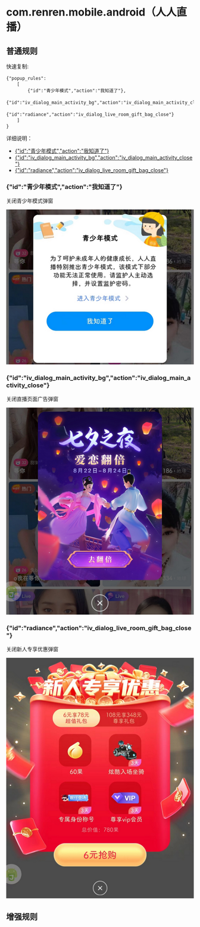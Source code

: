 # com.renren.mobile.android（人人直播）

## 普通规则

快速复制:
```
{"popup_rules":
    [
        {"id":"青少年模式","action":"我知道了"},
        {"id":"iv_dialog_main_activity_bg","action":"iv_dialog_main_activity_close"},
        {"id":"radiance","action":"iv_dialog_live_room_gift_bag_close"}
    ]
}
```
详细说明：
- [{"id":"青少年模式","action":"我知道了"}](#id青少年模式action我知道了)
- [{"id":"iv_dialog_main_activity_bg","action":"iv_dialog_main_activity_close"}](#idiv_dialog_main_activity_bgactioniv_dialog_main_activity_close)
- [{"id":"radiance","action":"iv_dialog_live_room_gift_bag_close"}](#idradianceactioniv_dialog_live_room_gift_bag_close)

### {"id":"青少年模式","action":"我知道了"}
关闭青少年模式弹窗

![](./assets/青少年模式弹窗.jpg)

### {"id":"iv_dialog_main_activity_bg","action":"iv_dialog_main_activity_close"}
关闭直播页面广告弹窗

![](./assets/直播页面广告弹窗.jpg)

### {"id":"radiance","action":"iv_dialog_live_room_gift_bag_close"}
关闭新人专享优惠弹窗

![](./assets/新人专享优惠弹窗.jpg)

## 增强规则
